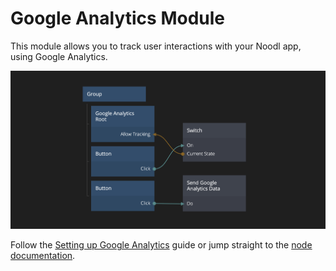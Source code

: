 # Google Analytics Module

This module allows you to track user interactions with your Noodl app, using Google Analytics.

<div class="ndl-image-with-background l">

![](screenshot.png)

</div>

Follow the [Setting up Google Analytics](modules/google-analytics/guides/setting-up-google-analytics/) guide or jump straight to the [node documentation](modules/google-analytics/nodes/google-analytics-root/).

